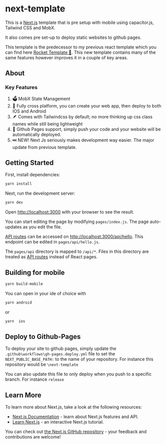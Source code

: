 # next-template

This is a [Next.js](https://nextjs.org/) template that is pre setup with mobile using capacitor.js, Tailwind CSS and MobX.

It also comes pre set-up to deploy static websites to github pages.

This template is the predecessor to my previous react template which you can find here [Rocket Template 🚀](https://github.com/AndreCox/Rocket-Template). This new template contains many of the same features however improves it in a couple of key areas.

## About

### Key Features

1. 🗳️ MobX State Management
2. 📱 Fully cross platform, you can create your web app, then deploy to both IOS and Android
3. 🪶 Comes with Tailwindcss by default; no more thinking up css class names while still being lightweight
4. 📄 Github Pages support, simply push your code and your website will be automatically deployed.
5. ⏭️ NEW! Next Js seriously makes development way easier. The major update from previous template.

## Getting Started

First, install dependencies:

```bash
yarn install
```

Next, run the development server:

```bash
yarn dev
```

Open [http://localhost:3000](http://localhost:3000) with your browser to see the result.

You can start editing the page by modifying `pages/index.js`. The page auto-updates as you edit the file.

[API routes](https://nextjs.org/docs/api-routes/introduction) can be accessed on [http://localhost:3000/api/hello](http://localhost:3000/api/hello). This endpoint can be edited in `pages/api/hello.js`.

The `pages/api` directory is mapped to `/api/*`. Files in this directory are treated as [API routes](https://nextjs.org/docs/api-routes/introduction) instead of React pages.

## Building for mobile

```bash
yarn build-mobile
```

You can open in your ide of choice with

```bash
yarn android
```

or

```bash
yarn  ios
```

## Deploy to Github-Pages

To deploy your site to github pages, simply update the `.github\workflows\gh-pages.deploy.yml` file to set the `NEXT_PUBLIC_BASE_PATH:` to the name of your repository. For instance this repository would be `\next-template`

You can also update this file to only deploy when you push to a specific branch. For instance `release`

## Learn More

To learn more about Next.js, take a look at the following resources:

- [Next.js Documentation](https://nextjs.org/docs) - learn about Next.js features and API.
- [Learn Next.js](https://nextjs.org/learn) - an interactive Next.js tutorial.

You can check out [the Next.js GitHub repository](https://github.com/vercel/next.js/) - your feedback and contributions are welcome!
